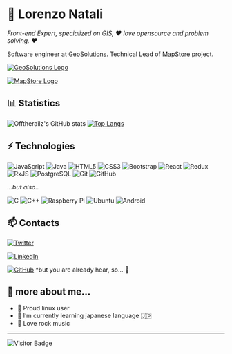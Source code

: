 # 👤 Lorenzo Natali

*Front-end Expert, specialized on GIS, ❤️ love opensource and problem solving. ❤️*

Software engineer at [GeoSolutions](https://www.geosolutionsgroup.com/). Technical Lead of [MapStore](https://github.com/geosolutions-it/MapStore2) project.

[![GeoSolutions Logo](https://www.geosolutionsgroup.com/wp-content/themes/zaki/img/logo.png?x27429)](https://www.geosolutionsgroup.com/)

[![MapStore Logo](https://user-images.githubusercontent.com/1279510/128498201-054a2cbe-6fca-4425-86b4-513896e120af.png)](https://mapstore.readthedocs.io/)

## 📊 Statistics 

![Offtherailz's GitHub stats](https://github-readme-stats.vercel.app/api?username=offtherailz&show_icons=true&count_private=true&theme=material-palenight)
[![Top Langs](https://github-readme-stats-i270cdk5i-florianbussmann.vercel.app/api/top-langs/?username=offtherailz&theme=material-palenight&include_forks=true&layout=compact)](https://github.com/anuraghazra/github-readme-stats)


## ⚡ Technologies

![JavaScript](https://img.shields.io/badge/-JavaScript-black?style=flat-square&logo=javascript)
![Java](https://img.shields.io/badge/-java-E34A86?style=flat-square&logo=java)
![HTML5](https://img.shields.io/badge/-HTML5-E34F26?style=flat-square&logo=html5&logoColor=white)
![CSS3](https://img.shields.io/badge/-CSS3-1572B6?style=flat-square&logo=css3)
![Bootstrap](https://img.shields.io/badge/-Bootstrap-563D7C?style=flat-square&logo=bootstrap)
![React](https://img.shields.io/badge/-React-black?style=flat-square&logo=react)
![Redux](https://img.shields.io/badge/redux-%23593d88.svg?style=for-the-badge&logo=redux&logoColor=white)
![RxJS](https://img.shields.io/badge/rxjs-%23B7178C.svg?style=for-the-badge&logo=reactivex&logoColor=white)
![PostgreSQL](https://img.shields.io/badge/-PostgreSQL-336791?style=flat-square&logo=postgresql)
![Git](https://img.shields.io/badge/-Git-black?style=flat-square&logo=git)
![GitHub](https://img.shields.io/badge/-GitHub-181717?style=flat-square&logo=github)

*...but also..*

![C](https://img.shields.io/badge/c-%2300599C.svg?style=for-the-badge&logo=c&logoColor=white)
![C++](https://img.shields.io/badge/-C++-00599C?style=flat-square&logo=c)
![Raspberry Pi](https://img.shields.io/badge/-Raspberry%20Pi-C51A4A?style=flat-square&logo=Raspberry-Pi)
![Ubuntu](https://img.shields.io/badge/Ubuntu-E95420?style=for-the-badge&logo=ubuntu&logoColor=white)
![Android](https://img.shields.io/badge/Android-3DDC84?style=for-the-badge&logo=android&logoColor=white)

## 📫 Contacts
[![Twitter](https://img.shields.io/badge/<lorenzonatali>-%231DA1F2.svg?style=for-the-badge&logo=Twitter&logoColor=white)](https://twitter.com/lorenzonatali)

[![LinkedIn](https://img.shields.io/badge/linkedin-%230077B5.svg?style=for-the-badge&logo=linkedin&logoColor=white)](https://it.linkedin.com/in/lorenzo-natali-5ba71137/es?trk=people-guest_people_search-card)

[![GitHub](https://img.shields.io/badge/github-%23121011.svg?style=for-the-badge&logo=github&logoColor=white)](https://github.com/offtherailz) *but you are already hear, so... 🤔

## 💬 more about me...

- 🐧 Proud linux user
- 🌱 I’m currently learning japanese language 🇯🇵
- 🎸 Love rock music 

<hr/>

![Visitor Badge](https://visitor-badge.laobi.icu/badge?page_id=offtherailz.offtherailz)
